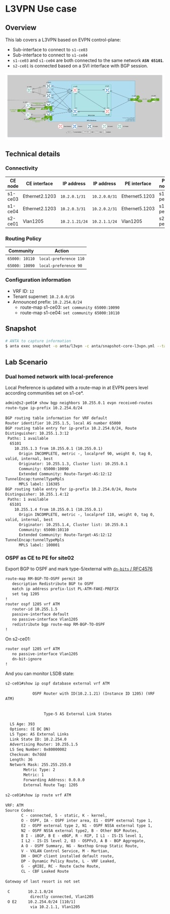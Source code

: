 # L3VPN Use case

## Overview

This lab covers a L3VPN based on EVPN control-plane:

- Sub-interface to connect to `s1-ce03`
- Sub-interface to connect to `s1-ce04`
- `s1-ce03` and `s1-ce04` are both connected to the same network __`ASN 65101`__.
- `s2-ce01` is connected based on a SVI interface with BGP session.

![](./imgs/lab-topology-l3vpn.drawio.png)


## Technical details

### Connectivity

| CE node | CE interface   | IP address    | IP address    | PE interface   | PE node  |
|---------|----------------|---------------|---------------|----------------|----------|
|s1-ce03  | Ethernet2.1203 | `10.2.0.1/31` | `10.2.0.0/31` | Ethernet5.1203 | s1-pe03  |
|s1-ce04  | Ethernet2.1203 | `10.2.0.3/31` | `10.2.0.2/31` | Ethernet5.1203 | s1-pe04  |
|s2-ce01  | Vlan1205       | `10.2.1.21/24`| `10.2.1.1/24` | Vlan1205       | s2-pe01  |

### Routing Policy

| Community      |  Action                 |
|--------------  |-------------------------|
| `65000: 10110` | `local-preference 110`  |
| `65000: 10090` | `local-preference 90`   |

### Configuration information

- VRF ID: `12`
- Tenant supernet: `10.2.0.0/16`
- Announced prefix: `10.2.254.0/24`
    - route-map s1-ce03: `set community 65000:10090`
    - route-map s1-ce04: `set community 65000:10110`

## Snapshot

```bash
# ANTA to capture information
$ anta exec snapshot -o anta/l3vpn -c anta/snapshot-core-l3vpn.yml --tags core
```

## Lab Scenario

### Dual homed network with local-preference

Local Preference is updated with a route-map in at EVPN peers level according communities set on s1-ce*.

```eos
admin@s2-pe01# show bgp neighbors 10.255.0.1 evpn received-routes route-type ip-prefix 10.2.254.0/24

BGP routing table information for VRF default
Router identifier 10.255.1.5, local AS number 65000
BGP routing table entry for ip-prefix 10.2.254.0/24, Route Distinguisher: 10.255.1.3:12
 Paths: 1 available
  65101
    10.255.1.3 from 10.255.0.1 (10.255.0.1)
      Origin INCOMPLETE, metric -, localpref 90, weight 0, tag 0, valid, internal, best
      Originator: 10.255.1.3, Cluster list: 10.255.0.1
      Community: 65000:10090
      Extended Community: Route-Target-AS:12:12 TunnelEncap:tunnelTypeMpls
      MPLS label: 116385
BGP routing table entry for ip-prefix 10.2.254.0/24, Route Distinguisher: 10.255.1.4:12
 Paths: 1 available
  65101
    10.255.1.4 from 10.255.0.1 (10.255.0.1)
      Origin INCOMPLETE, metric -, localpref 110, weight 0, tag 0, valid, internal, best
      Originator: 10.255.1.4, Cluster list: 10.255.0.1
      Community: 65000:10110
      Extended Community: Route-Target-AS:12:12 TunnelEncap:tunnelTypeMpls
      MPLS label: 100001
```

### OSPF as CE to PE for site02

Export BGP to OSPF and mark type-5/external with [`dn-bits` / RFC4576](https://www.rfc-editor.org/rfc/rfc4576#section-4)

```eos
route-map RM-BGP-TO-OSPF permit 10
   description Redistribute BGP to OSPF
   match ip address prefix-list PL-ATM-FAKE-PREFIX
   set tag 1205
!
router ospf 1205 vrf ATM
   router-id 10.255.1.5
   passive-interface default
   no passive-interface Vlan1205
   redistribute bgp route-map RM-BGP-TO-OSPF
!
```

On s2-ce01:

```
router ospf 1205 vrf ATM
   no passive-interface Vlan1205
   dn-bit-ignore
!
```

And you can monitor LSDB state:

```eos
s2-ce01#show ip ospf database external vrf ATM

            OSPF Router with ID(10.2.1.21) (Instance ID 1205) (VRF ATM)


                 Type-5 AS External Link States

  LS Age: 393
  Options: (E DC DN)
  LS Type: AS External Links
  Link State ID: 10.2.254.0
  Advertising Router: 10.255.1.5
  LS Seq Number: 0x80000002
  Checksum: 0x7ddd
  Length: 36
  Network Mask: 255.255.255.0
        Metric Type: 2
        Metric: 1
        Forwarding Address: 0.0.0.0
        External Route Tag: 1205

s2-ce01#show ip route vrf ATM

VRF: ATM
Source Codes:
       C - connected, S - static, K - kernel,
       O - OSPF, IA - OSPF inter area, E1 - OSPF external type 1,
       E2 - OSPF external type 2, N1 - OSPF NSSA external type 1,
       N2 - OSPF NSSA external type2, B - Other BGP Routes,
       B I - iBGP, B E - eBGP, R - RIP, I L1 - IS-IS level 1,
       I L2 - IS-IS level 2, O3 - OSPFv3, A B - BGP Aggregate,
       A O - OSPF Summary, NG - Nexthop Group Static Route,
       V - VXLAN Control Service, M - Martian,
       DH - DHCP client installed default route,
       DP - Dynamic Policy Route, L - VRF Leaked,
       G  - gRIBI, RC - Route Cache Route,
       CL - CBF Leaked Route

Gateway of last resort is not set

 C        10.2.1.0/24
           directly connected, Vlan1205
 O E2     10.2.254.0/24 [110/1]
           via 10.2.1.1, Vlan1205
```